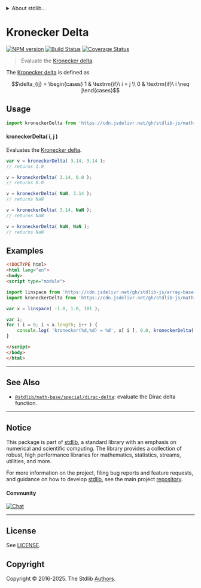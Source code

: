 <!--

@license Apache-2.0

Copyright (c) 2018 The Stdlib Authors.

Licensed under the Apache License, Version 2.0 (the "License");
you may not use this file except in compliance with the License.
You may obtain a copy of the License at

   http://www.apache.org/licenses/LICENSE-2.0

Unless required by applicable law or agreed to in writing, software
distributed under the License is distributed on an "AS IS" BASIS,
WITHOUT WARRANTIES OR CONDITIONS OF ANY KIND, either express or implied.
See the License for the specific language governing permissions and
limitations under the License.

-->


<details>
  <summary>
    About stdlib...
  </summary>
  <p>We believe in a future in which the web is a preferred environment for numerical computation. To help realize this future, we've built stdlib. stdlib is a standard library, with an emphasis on numerical and scientific computation, written in JavaScript (and C) for execution in browsers and in Node.js.</p>
  <p>The library is fully decomposable, being architected in such a way that you can swap out and mix and match APIs and functionality to cater to your exact preferences and use cases.</p>
  <p>When you use stdlib, you can be absolutely certain that you are using the most thorough, rigorous, well-written, studied, documented, tested, measured, and high-quality code out there.</p>
  <p>To join us in bringing numerical computing to the web, get started by checking us out on <a href="https://github.com/stdlib-js/stdlib">GitHub</a>, and please consider <a href="https://opencollective.com/stdlib">financially supporting stdlib</a>. We greatly appreciate your continued support!</p>
</details>

# Kronecker Delta

[![NPM version][npm-image]][npm-url] [![Build Status][test-image]][test-url] [![Coverage Status][coverage-image]][coverage-url] <!-- [![dependencies][dependencies-image]][dependencies-url] -->

> Evaluate the [Kronecker delta][kronecker-delta].

<section class="intro">

The [Kronecker delta][kronecker-delta] is defined as

<!-- <equation class="equation" label="eq:kronecker_delta" align="center" raw="\delta_{ij} = \begin{cases} 1 & \textrm{if}\ i = j \\ 0 & \textrm{if}\ i \neq j\end{cases}" alt="Kronecker delta."> -->

```math
\delta_{ij} = \begin{cases} 1 & \textrm{if}\ i = j \\ 0 & \textrm{if}\ i \neq j\end{cases}
```

<!-- <div class="equation" align="center" data-raw-text="\delta_{ij} = \begin{cases} 1 &amp; \textrm{if}\ i = j \\ 0 &amp; \textrm{if}\ i \neq j\end{cases}" data-equation="eq:kronecker_delta">
    <img src="https://cdn.jsdelivr.net/gh/stdlib-js/stdlib@bb29798906e119fcb2af99e94b60407a270c9b32/lib/node_modules/@stdlib/math/base/special/kronecker-delta/docs/img/equation_kronecker_delta.svg" alt="Kronecker delta.">
    <br>
</div> -->

<!-- </equation> -->

</section>

<!-- /.intro -->



<section class="usage">

## Usage

```javascript
import kroneckerDelta from 'https://cdn.jsdelivr.net/gh/stdlib-js/math-base-special-kronecker-delta@esm/index.mjs';
```

#### kroneckerDelta( i, j )

Evaluates the [Kronecker delta][kronecker-delta].

```javascript
var v = kroneckerDelta( 3.14, 3.14 );
// returns 1.0

v = kroneckerDelta( 3.14, 0.0 );
// returns 0.0

v = kroneckerDelta( NaN, 3.14 );
// returns NaN

v = kroneckerDelta( 3.14, NaN );
// returns NaN

v = kroneckerDelta( NaN, NaN );
// returns NaN
```

</section>

<!-- /.usage -->

<section class="examples">

## Examples

<!-- eslint no-undef: "error" -->

```html
<!DOCTYPE html>
<html lang="en">
<body>
<script type="module">

import linspace from 'https://cdn.jsdelivr.net/gh/stdlib-js/array-base-linspace@esm/index.mjs';
import kroneckerDelta from 'https://cdn.jsdelivr.net/gh/stdlib-js/math-base-special-kronecker-delta@esm/index.mjs';

var x = linspace( -1.0, 1.0, 101 );

var i;
for ( i = 0; i < x.length; i++ ) {
    console.log( 'kronecker(%d,%d) = %d', x[ i ], 0.0, kroneckerDelta( x[ i ], 0.0 ) );
}

</script>
</body>
</html>
```

</section>

<!-- /.examples -->

<!-- C interface documentation. -->



<!-- Section for related `stdlib` packages. Do not manually edit this section, as it is automatically populated. -->

<section class="related">

* * *

## See Also

-   <span class="package-name">[`@stdlib/math-base/special/dirac-delta`][@stdlib/math/base/special/dirac-delta]</span><span class="delimiter">: </span><span class="description">evaluate the Dirac delta function.</span>

</section>

<!-- /.related -->

<!-- Section for all links. Make sure to keep an empty line after the `section` element and another before the `/section` close. -->


<section class="main-repo" >

* * *

## Notice

This package is part of [stdlib][stdlib], a standard library with an emphasis on numerical and scientific computing. The library provides a collection of robust, high performance libraries for mathematics, statistics, streams, utilities, and more.

For more information on the project, filing bug reports and feature requests, and guidance on how to develop [stdlib][stdlib], see the main project [repository][stdlib].

#### Community

[![Chat][chat-image]][chat-url]

---

## License

See [LICENSE][stdlib-license].


## Copyright

Copyright &copy; 2016-2025. The Stdlib [Authors][stdlib-authors].

</section>

<!-- /.stdlib -->

<!-- Section for all links. Make sure to keep an empty line after the `section` element and another before the `/section` close. -->

<section class="links">

[npm-image]: http://img.shields.io/npm/v/@stdlib/math-base-special-kronecker-delta.svg
[npm-url]: https://npmjs.org/package/@stdlib/math-base-special-kronecker-delta

[test-image]: https://github.com/stdlib-js/math-base-special-kronecker-delta/actions/workflows/test.yml/badge.svg?branch=main
[test-url]: https://github.com/stdlib-js/math-base-special-kronecker-delta/actions/workflows/test.yml?query=branch:main

[coverage-image]: https://img.shields.io/codecov/c/github/stdlib-js/math-base-special-kronecker-delta/main.svg
[coverage-url]: https://codecov.io/github/stdlib-js/math-base-special-kronecker-delta?branch=main

<!--

[dependencies-image]: https://img.shields.io/david/stdlib-js/math-base-special-kronecker-delta.svg
[dependencies-url]: https://david-dm.org/stdlib-js/math-base-special-kronecker-delta/main

-->

[chat-image]: https://img.shields.io/gitter/room/stdlib-js/stdlib.svg
[chat-url]: https://app.gitter.im/#/room/#stdlib-js_stdlib:gitter.im

[stdlib]: https://github.com/stdlib-js/stdlib

[stdlib-authors]: https://github.com/stdlib-js/stdlib/graphs/contributors

[umd]: https://github.com/umdjs/umd
[es-module]: https://developer.mozilla.org/en-US/docs/Web/JavaScript/Guide/Modules

[deno-url]: https://github.com/stdlib-js/math-base-special-kronecker-delta/tree/deno
[deno-readme]: https://github.com/stdlib-js/math-base-special-kronecker-delta/blob/deno/README.md
[umd-url]: https://github.com/stdlib-js/math-base-special-kronecker-delta/tree/umd
[umd-readme]: https://github.com/stdlib-js/math-base-special-kronecker-delta/blob/umd/README.md
[esm-url]: https://github.com/stdlib-js/math-base-special-kronecker-delta/tree/esm
[esm-readme]: https://github.com/stdlib-js/math-base-special-kronecker-delta/blob/esm/README.md
[branches-url]: https://github.com/stdlib-js/math-base-special-kronecker-delta/blob/main/branches.md

[stdlib-license]: https://raw.githubusercontent.com/stdlib-js/math-base-special-kronecker-delta/main/LICENSE

[kronecker-delta]: https://en.wikipedia.org/wiki/Kronecker_delta

<!-- <related-links> -->

[@stdlib/math/base/special/dirac-delta]: https://github.com/stdlib-js/math-base-special-dirac-delta/tree/esm

<!-- </related-links> -->

</section>

<!-- /.links -->
